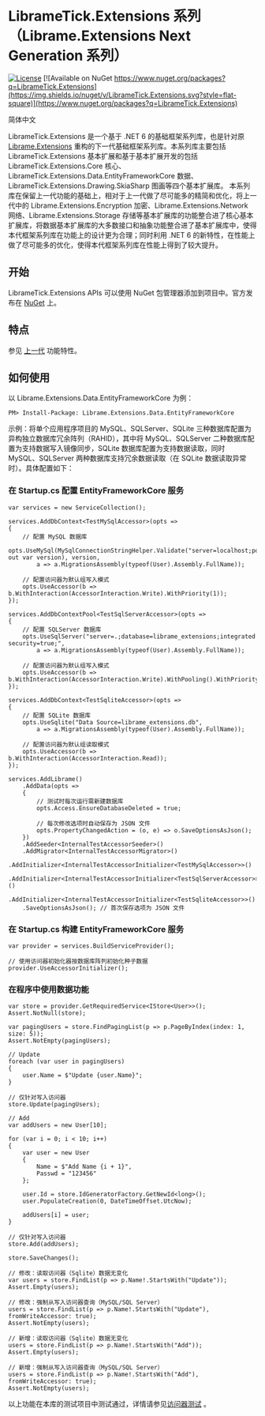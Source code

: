 LibrameTick.Extensions 系列（Librame.Extensions Next Generation 系列）
=========================

[![License](https://img.shields.io/badge/License-MIT-blue.svg)](https://github.com/librame/extensions-tick/blob/main/LICENSE)
[![Available on NuGet https://www.nuget.org/packages?q=LibrameTick.Extensions](https://img.shields.io/nuget/v/LibrameTick.Extensions.svg?style=flat-square)](https://www.nuget.org/packages?q=LibrameTick.Extensions)

简体中文

LibrameTick.Extensions 是一个基于 .NET 6 的基础框架系列库，也是针对原 [Librame.Extensions](https://github.com/librame/extensions/blob/master/README.md) 重构的下一代基础框架系列库。本系列库主要包括 LibrameTick.Extensions 基本扩展和基于基本扩展开发的包括 LibrameTick.Extensions.Core 核心、LibrameTick.Extensions.Data.EntityFrameworkCore 数据、LibrameTick.Extensions.Drawing.SkiaSharp 图画等四个基本扩展库。
本系列库在保留上一代功能的基础上，相对于上一代做了尽可能多的精简和优化，将上一代中的 Librame.Extensions.Encryption 加密、Librame.Extensions.Network 网络、Librame.Extensions.Storage 存储等基本扩展库的功能整合进了核心基本扩展库，将数据基本扩展库的大多数接口和抽象功能整合进了基本扩展库中，使得本代框架系列库在功能上的设计更为合理；同时利用 .NET 6 的新特性，在性能上做了尽可能多的优化，使得本代框架系列库在性能上得到了较大提升。

## 开始

LibrameTick.Extensions APIs 可以使用 NuGet 包管理器添加到项目中。官方发布在 [NuGet](https://www.nuget.org/packages?q=LibrameTick.Extensions) 上。

## 特点

参见 [上一代](https://github.com/librame/extensions/blob/master/README.md) 功能特性。

## 如何使用

以 Librame.Extensions.Data.EntityFrameworkCore 为例：

    PM> Install-Package: Librame.Extensions.Data.EntityFrameworkCore

示例：将单个应用程序项目的 MySQL、SQLServer、SQLite 三种数据库配置为异构独立数据库冗余阵列（RAHID），其中将 MySQL、SQLServer 二种数据库配置为支持数据写入镜像同步，SQLite 数据库配置为支持数据读取，同时 MySQL、SQLServer 两种数据库支持冗余数据读取（在 SQLite 数据读取异常时）。具体配置如下：

### 在 Startup.cs 配置 EntityFrameworkCore 服务

	var services = new ServiceCollection();

	services.AddDbContext<TestMySqlAccessor>(opts =>
	{
		// 配置 MySQL 数据库
		opts.UseMySql(MySqlConnectionStringHelper.Validate("server=localhost;port=3306;database=librame_extensions;user=root;password=123456;", out var version), version,
			a => a.MigrationsAssembly(typeof(User).Assembly.FullName));
		
		// 配置访问器为默认组写入模式
		opts.UseAccessor(b => b.WithInteraction(AccessorInteraction.Write).WithPriority(1));
	});
	
	services.AddDbContextPool<TestSqlServerAccessor>(opts =>
	{
		// 配置 SQLServer 数据库
		opts.UseSqlServer("server=.;database=librame_extensions;integrated security=true;",
			a => a.MigrationsAssembly(typeof(User).Assembly.FullName));

		// 配置访问器为默认组写入模式
		opts.UseAccessor(b => b.WithInteraction(AccessorInteraction.Write).WithPooling().WithPriority(2));
	});

	services.AddDbContext<TestSqliteAccessor>(opts =>
	{
		// 配置 SQLite 数据库
		opts.UseSqlite("Data Source=librame_extensions.db",
			a => a.MigrationsAssembly(typeof(User).Assembly.FullName));

		// 配置访问器为默认组读取模式
		opts.UseAccessor(b => b.WithInteraction(AccessorInteraction.Read));
	});

	services.AddLibrame()
		.AddData(opts =>
		{
			// 测试时每次运行需新建数据库
			opts.Access.EnsureDatabaseDeleted = true;

			// 每次修改选项时自动保存为 JSON 文件
			opts.PropertyChangedAction = (o, e) => o.SaveOptionsAsJson();
		})
		.AddSeeder<InternalTestAccessorSeeder>()
		.AddMigrator<InternalTestAccessorMigrator>()
		.AddInitializer<InternalTestAccessorInitializer<TestMySqlAccessor>>()
		.AddInitializer<InternalTestAccessorInitializer<TestSqlServerAccessor>>()
		.AddInitializer<InternalTestAccessorInitializer<TestSqliteAccessor>>()
		.SaveOptionsAsJson(); // 首次保存选项为 JSON 文件

### 在 Startup.cs 构建 EntityFrameworkCore 服务

	var provider = services.BuildServiceProvider();

	// 使用访问器初始化器按数据库阵列初始化种子数据
	provider.UseAccessorInitializer();
	
### 在程序中使用数据功能

	var store = provider.GetRequiredService<IStore<User>>();
	Assert.NotNull(store);

	var pagingUsers = store.FindPagingList(p => p.PageByIndex(index: 1, size: 5));
	Assert.NotEmpty(pagingUsers);

	// Update
	foreach (var user in pagingUsers)
	{
		user.Name = $"Update {user.Name}";
	}

	// 仅针对写入访问器
	store.Update(pagingUsers);

	// Add
	var addUsers = new User[10];

	for (var i = 0; i < 10; i++)
	{
		var user = new User
		{
			Name = $"Add Name {i + 1}",
			Passwd = "123456"
		};

		user.Id = store.IdGeneratorFactory.GetNewId<long>();
		user.PopulateCreation(0, DateTimeOffset.UtcNow);

		addUsers[i] = user;
	}

	// 仅针对写入访问器
	store.Add(addUsers);

	store.SaveChanges();

	// 修改：读取访问器（Sqlite）数据无变化
	var users = store.FindList(p => p.Name!.StartsWith("Update"));
	Assert.Empty(users);

	// 修改：强制从写入访问器查询（MySQL/SQL Server）
	users = store.FindList(p => p.Name!.StartsWith("Update"), fromWriteAccessor: true);
	Assert.NotEmpty(users);

	// 新增：读取访问器（Sqlite）数据无变化
	users = store.FindList(p => p.Name!.StartsWith("Add"));
	Assert.Empty(users);

	// 新增：强制从写入访问器查询（MySQL/SQL Server）
	users = store.FindList(p => p.Name!.StartsWith("Add"), fromWriteAccessor: true);
	Assert.NotEmpty(users);
	
以上功能在本库的测试项目中测试通过，详情请参见[访问器测试](https://github.com/librame/extensions-tick/blob/main/test/LibrameTick.Extensions.Data.EntityFrameworkCore.Tests/Accessing/TestAccessorTests.cs) 。